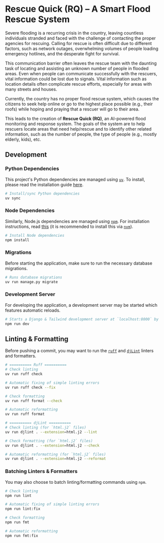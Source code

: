 # Rescue Quick (RQ) – A Smart Flood Rescue System

Severe flooding is a recurring crisis in the country, leaving countless individuals stranded and faced with the challenge of contacting the proper agencies for rescuing. Calling for rescue is often difficult due to different factors, such as network outages, overwhelming volumes of people loading emergency hotlines, and the desperate fight for survival.

This communication barrier often leaves the rescue team with the daunting task of locating and assisting an unknown number of people in flooded areas. Even when people can communicate successfully with the rescuers, vital information could be lost due to signals. Vital information such as location details often complicate rescue efforts, especially for areas with many streets and houses.

Currently, the country has no proper flood rescue system, which causes the citizens to seek help online or go to the highest place possible (e.g., their roofs) while hoping and praying that a rescuer will go to their area.

This leads to the creation of **Rescue Quick (RQ)**, an AI-powered flood monitoring and response system. The goals of the system are to help rescuers locate areas that need help/rescue and to identify other related information, such as the number of people, the type of people (e.g., mostly elderly, kids), etc.

## Development

### Python Dependencies
This project's Python dependencies are managed using [`uv`](https://github.com/astral-sh/uv). To install, please read the installation guide [here](https://docs.astral.sh/uv/getting-started/installation/).

```bash
# Install/sync Python dependencies
uv sync
```

### Node Dependencies
Similarly, Node.js dependencies are managed using [`npm`](https://www.npmjs.com/). For installation instructions, read [this](https://docs.npmjs.com/downloading-and-installing-node-js-and-npm) (it is recommended to install this via [`nvm`](https://github.com/creationix/nvm)).

```bash
# Install Node dependencies
npm install
```

### Migrations

Before starting the application, make sure to run the necessary database migrations. 

```bash
# Runs database migrations
uv run manage.py migrate
```

### Development Server

For developing the application, a development server may be started which features automatic reloads.

```bash
# Starts a Django & Tailwind development server at `localhost:8000` by default
npm run dev
```

## Linting & Formatting

Before pushing a commit, you may want to run the [`ruff`](https://github.com/astral-sh/ruff) and [`djLint`](https://github.com/djlint/djLint) linters and formatters.

```bash
# ========== Ruff ==========
# Check linting
uv run ruff check

# Automatic fixing of simple linting errors
uv run ruff check --fix

# Check formatting
uv run ruff format --check

# Automatic reformatting
uv run ruff format

# ========== djLint ==========
# Check linting (for `html.j2` files)
uv run djlint . --extension=html.j2 --lint

# Check formatting (for `html.j2` files)
uv run djlint . --extension=html.j2 --check

# Automatic reformatting (for `html.j2` files)
uv run djlint . --extension=html.j2 --reformat
```

### Batching Linters & Formatters

You may also choose to batch linting/formatting commands using `npm`.

```bash
# Check linting
npm run lint

# Automatic fixing of simple linting errors
npm run lint:fix

# Check formatting
npm run fmt

# Automatic reformatting
npm run fmt:fix
```
